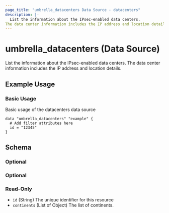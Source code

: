 ```yaml
---
page_title: "umbrella_datacenters Data Source - datacenters"
description: |-
  List the information about the IPsec-enabled data centers.
The data center information includes the IP address and location details.
---
```


# umbrella_datacenters (Data Source)

List the information about the IPsec-enabled data centers.
The data center information includes the IP address and location details.

## Example Usage


### Basic Usage

Basic usage of the datacenters data source

```hcl
data "umbrella_datacenters" "example" {
  # Add filter attributes here
  id = "12345"
}
```



## Schema

### Optional



### Optional



### Read-Only

- `id` (String) The unique identifier for this resource
- `continents` (List of Object) The list of continents.



